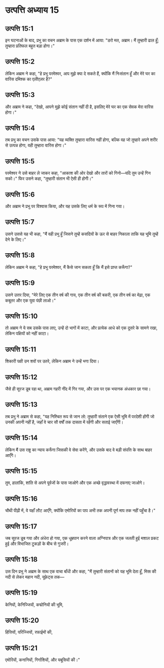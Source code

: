 # उत्पत्ति अध्याय 15

## उत्पत्ति 15:1
इन घटनाओं के बाद, प्रभु का वचन अब्राम के पास एक दर्शन में आया: "डरो मत, अब्राम। मैं तुम्हारी ढाल हूँ; तुम्हारा प्रतिफल बहुत बड़ा होगा।"

## उत्पत्ति 15:2
लेकिन अब्राम ने कहा, "हे प्रभु परमेश्वर, आप मुझे क्या दे सकते हैं, क्योंकि मैं निःसंतान हूँ और मेरे घर का वारिस दमिश्क का एलीएज़र है?"

## उत्पत्ति 15:3
और अब्राम ने कहा, "देखो, आपने मुझे कोई संतान नहीं दी है, इसलिए मेरे घर का एक सेवक मेरा वारिस होगा।"

## उत्पत्ति 15:4
तब प्रभु का वचन उसके पास आया: "यह व्यक्ति तुम्हारा वारिस नहीं होगा, बल्कि वह जो तुम्हारे अपने शरीर से उत्पन्न होगा, वही तुम्हारा वारिस होगा।"

## उत्पत्ति 15:5
परमेश्वर ने उसे बाहर ले जाकर कहा, "आकाश की ओर देखो और तारों को गिनो—यदि तुम उन्हें गिन सको।" फिर उसने कहा, "तुम्हारी संतान भी ऐसी ही होगी।"

## उत्पत्ति 15:6
और अब्राम ने प्रभु पर विश्वास किया, और यह उसके लिए धर्म के रूप में गिना गया।

## उत्पत्ति 15:7
उसने उससे यह भी कहा, "मैं वही प्रभु हूँ जिसने तुम्हें कसदियों के ऊर से बाहर निकाला ताकि यह भूमि तुम्हें देने के लिए।"

## उत्पत्ति 15:8
लेकिन अब्राम ने कहा, "हे प्रभु परमेश्वर, मैं कैसे जान सकता हूँ कि मैं इसे प्राप्त करूँगा?"

## उत्पत्ति 15:9
उसने उत्तर दिया, "मेरे लिए एक तीन वर्ष की गाय, एक तीन वर्ष की बकरी, एक तीन वर्ष का मेढ़ा, एक कबूतर और एक युवा पंछी लाओ।"

## उत्पत्ति 15:10
तो अब्राम ने ये सब उसके पास लाए, उन्हें दो भागों में काटा, और प्रत्येक आधे को एक दूसरे के सामने रखा, लेकिन पक्षियों को नहीं काटा।

## उत्पत्ति 15:11
शिकारी पक्षी उन शवों पर उतरे, लेकिन अब्राम ने उन्हें भगा दिया।

## उत्पत्ति 15:12
जैसे ही सूरज डूब रहा था, अब्राम गहरी नींद में गिर गया, और उस पर एक भयानक अंधकार छा गया।

## उत्पत्ति 15:13
तब प्रभु ने अब्राम से कहा, "यह निश्चित रूप से जान लो: तुम्हारी संताने एक ऐसी भूमि में परदेशी होंगी जो उनकी अपनी नहीं है, जहाँ वे चार सौ वर्षों तक दासता में रहेंगी और सताई जाएँगी।

## उत्पत्ति 15:14
लेकिन मैं उस राष्ट्र का न्याय करूँगा जिसकी वे सेवा करेंगे, और उसके बाद वे बड़ी संपत्ति के साथ बाहर आएँगे।

## उत्पत्ति 15:15
तुम, हालांकि, शांति से अपने पूर्वजों के पास जाओगे और एक अच्छे वृद्धावस्था में दफनाए जाओगे।

## उत्पत्ति 15:16
चौथी पीढ़ी में, वे यहाँ लौट आएँगे, क्योंकि एमोरियों का पाप अभी तक अपनी पूर्ण माप तक नहीं पहुँचा है।"

## उत्पत्ति 15:17
जब सूरज डूब गया और अंधेरा हो गया, एक धूम्रपान करने वाला अग्निपात्र और एक जलती हुई मशाल प्रकट हुई और विभाजित टुकड़ों के बीच से गुजरी।

## उत्पत्ति 15:18
उस दिन प्रभु ने अब्राम के साथ एक वाचा बाँधी और कहा, "मैं तुम्हारी संतानों को यह भूमि देता हूँ, मिस्र की नदी से लेकर महान नदी, यूफ्रेट्स तक—

## उत्पत्ति 15:19
केनियों, केनिज्जियों, कद्मोनियों की भूमि,

## उत्पत्ति 15:20
हित्तियों, परिज्जियों, रफाईमों की,

## उत्पत्ति 15:21
एमोरियों, कनानियों, गिर्गाशियों, और यबूसियों की।"
